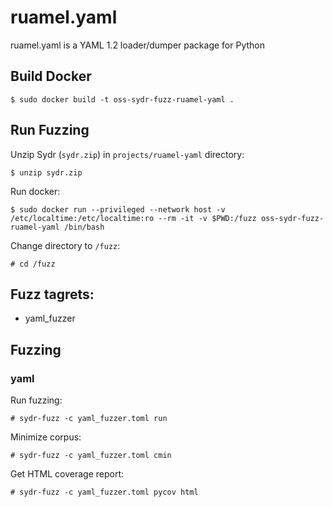 # ruamel.yaml

ruamel.yaml is a YAML 1.2 loader/dumper package for Python

## Build Docker

    $ sudo docker build -t oss-sydr-fuzz-ruamel-yaml .

## Run Fuzzing

Unzip Sydr (`sydr.zip`) in `projects/ruamel-yaml` directory:

    $ unzip sydr.zip

Run docker:

    $ sudo docker run --privileged --network host -v /etc/localtime:/etc/localtime:ro --rm -it -v $PWD:/fuzz oss-sydr-fuzz-ruamel-yaml /bin/bash

Change directory to `/fuzz`:

    # cd /fuzz

## Fuzz tagrets:

  * yaml_fuzzer

## Fuzzing

### yaml

Run fuzzing:

    # sydr-fuzz -c yaml_fuzzer.toml run

Minimize corpus:

    # sydr-fuzz -c yaml_fuzzer.toml cmin

Get HTML coverage report:

    # sydr-fuzz -c yaml_fuzzer.toml pycov html

